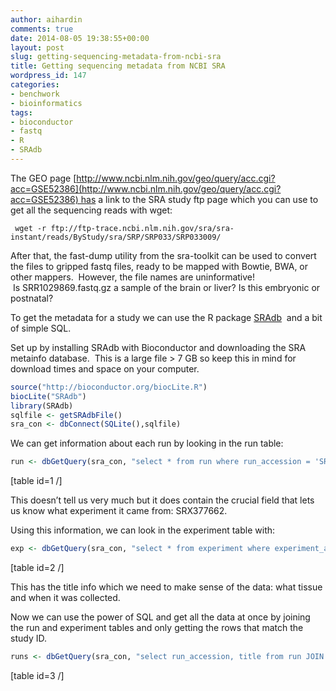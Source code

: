 ```yaml
---
author: aihardin
comments: true
date: 2014-08-05 19:38:55+00:00
layout: post
slug: getting-sequencing-metadata-from-ncbi-sra
title: Getting sequencing metadata from NCBI SRA
wordpress_id: 147
categories:
- benchwork
- bioinformatics
tags:
- bioconductor
- fastq
- R
- SRAdb
---
```


The GEO page [http://www.ncbi.nlm.nih.gov/geo/query/acc.cgi?acc=GSE52386](http://www.ncbi.nlm.nih.gov/geo/query/acc.cgi?acc=GSE52386) has a link to the SRA study ftp page which you can use to get all the sequencing reads with wget:

    
     wget -r ftp://ftp-trace.ncbi.nlm.nih.gov/sra/sra-instant/reads/ByStudy/sra/SRP/SRP033/SRP033009/


After that, the fast-dump utility from the sra-toolkit can be used to convert the files to gripped fastq files, ready to be mapped with Bowtie, BWA, or other mappers.  However, the file names are uninformative!  Is SRR1029869.fastq.gz a sample of the brain or liver? Is this embryonic or postnatal?

To get the metadata for a study we can use the R package [SRAdb](http://www.bioconductor.org/packages/release/bioc/html/SRAdb.html)  and a bit of simple SQL.

Set up by installing SRAdb with Bioconductor and downloading the SRA metainfo database.  This is a large file > 7 GB so keep this in mind for download times and space on your computer.

```R
source("http://bioconductor.org/biocLite.R")
biocLite("SRAdb")
library(SRAdb)
sqlfile <- getSRAdbFile()
sra_con <- dbConnect(SQLite(),sqlfile)
```

We can get information about each run by looking in the run table:
```R
run <- dbGetQuery(sra_con, "select * from run where run_accession = 'SRR1029856'")
```

[table id=1 /]

This doesn’t tell us very much but it does contain the crucial field that lets us know what experiment it came from: SRX377662.

Using this information, we can look in the experiment table with:

```R
exp <- dbGetQuery(sra_con, "select * from experiment where experiment_accession = 'SRX377662'")
```

[table id=2 /]

This has the title info which we need to make sense of the data: what tissue and when it was collected.

Now we can use the power of SQL and get all the data at once by joining the run and experiment tables and only getting the rows that match the study ID.

```R
runs <- dbGetQuery(sra_con, "select run_accession, title from run JOIN experiment USING (experiment_accession) where experiment.study_accession = 'SRP033009'")
```

[table id=3 /]
